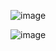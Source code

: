 ![image](https://github.com/user-attachments/assets/2762fa33-e3a7-4c69-80b1-c9941da64ded)

![image](https://github.com/user-attachments/assets/012ec1ff-c8b9-431f-9632-667fd0aba428)


